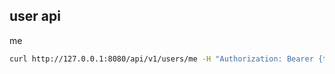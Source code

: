 ## user api

me

```bash
curl http://127.0.0.1:8080/api/v1/users/me -H "Authorization: Bearer {token}"
```
